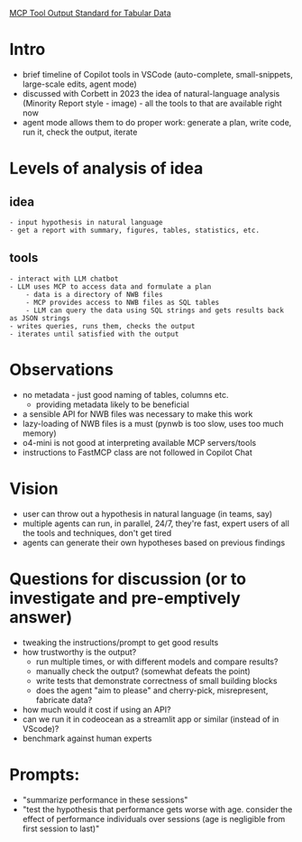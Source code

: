 [MCP Tool Output Standard for Tabular Data](https://github.com/modelcontextprotocol/modelcontextprotocol/discussions/930)

# Intro
- brief timeline of Copilot tools in VSCode (auto-complete, small-snippets, large-scale edits, agent mode)
- discussed with Corbett in 2023 the idea of natural-language analysis (Minority Report style -
  image) - all the tools to that are available right now 
- agent mode allows them to do proper work: generate a plan, write code, run it, check the output,
  iterate

# Levels of analysis of idea
## idea
    - input hypothesis in natural language
    - get a report with summary, figures, tables, statistics, etc.
## tools
    - interact with LLM chatbot
    - LLM uses MCP to access data and formulate a plan
        - data is a directory of NWB files
        - MCP provides access to NWB files as SQL tables
        - LLM can query the data using SQL strings and gets results back as JSON strings
    - writes queries, runs them, checks the output
    - iterates until satisfied with the output

# Observations 
- no metadata - just good naming of tables, columns etc.
    - providing metadata likely to be beneficial
- a sensible API for NWB files was necessary to make this work
- lazy-loading of NWB files is a must (pynwb is too slow, uses too much memory)
- o4-mini is not good at interpreting available MCP servers/tools
- instructions to FastMCP class are not followed in Copilot Chat

# Vision 
- user can throw out a hypothesis in natural language (in teams, say)
- multiple agents can run, in parallel, 24/7, they're fast, expert users of all the tools and
  techniques, don't get tired
- agents can generate their own hypotheses based on previous findings

# Questions for discussion (or to investigate and pre-emptively answer)
- tweaking the instructions/prompt to get good results
- how trustworthy is the output?
  - run multiple times, or with different models and compare results?
  - manually check the output? (somewhat defeats the point)
  - write tests that demonstrate correctness of small building blocks
  - does the agent "aim to please" and cherry-pick, misrepresent, fabricate data?
- how much would it cost if using an API?
- can we run it in codeocean as a streamlit app or similar (instead of in VScode)?
- benchmark against human experts

# Prompts:
- "summarize performance in these sessions"
- "test the hypothesis that performance gets worse with age. consider the effect of performance
  individuals over sessions (age is negligible from first session to last)"
